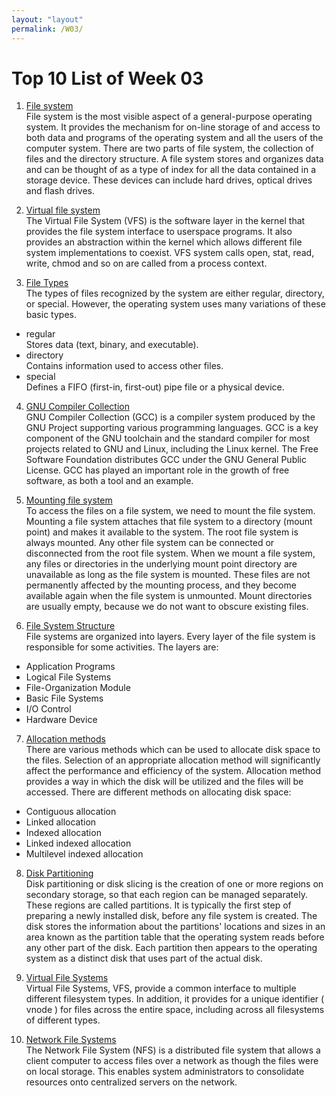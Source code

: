 ```yaml
---
layout: "layout"
permalink: /W03/
---
```


# Top 10 List of Week 03

1. [File system](https://searchstorage.techtarget.com/definition/file-system)<br>
File system is the most visible aspect of a general-purpose operating system. It provides the mechanism for on-line storage of and access to both data and programs of the 
operating system and all the users of the computer system. There are two parts of file system, the collection of files and the directory structure. A file system stores and
organizes data and can be thought of as a type of index for all the data contained in a storage device. These devices can include hard drives, optical drives and flash drives.

2. [Virtual file system](https://www.kernel.org/doc/html/latest/filesystems/vfs.html)<br>
The Virtual File System (VFS) is the software layer in the kernel that provides the file system interface to userspace programs. It also provides an abstraction within the
kernel which allows different file system implementations to coexist. VFS system calls open, stat, read, write, chmod and so on are called from a process context.

3. [File Types](https://www.ibm.com/support/knowledgecenter/en/ssw_aix_71/osmanagement/filetypes.html)<br>
The types of files recognized by the system are either regular, directory, or special. However, the operating system uses many variations of these basic types.
- regular <br>
Stores data (text, binary, and executable).
- directory <br>
Contains information used to access other files.
- special <br>
Defines a FIFO (first-in, first-out) pipe file or a physical device.

4. [GNU Compiler Collection](https://en.wikipedia.org/wiki/GNU_Compiler_Collection)<br>
 GNU Compiler Collection (GCC) is a compiler system produced by the GNU Project supporting various programming languages. GCC is a key component of the GNU toolchain and the 
 standard compiler for most projects related to GNU and Linux, including the Linux kernel. The Free Software Foundation distributes GCC under the GNU General Public License. GCC
 has played an important role in the growth of free software, as both a tool and an example.

5. [Mounting file system](https://docs.oracle.com/cd/E19455-01/805-7228/6j6q7ueup/index.html)<br>
To access the files on a file system, we need to mount the file system. Mounting a file system attaches that file system to a directory (mount point) and makes it available to 
the system. The root file system is always mounted. Any other file system can be connected or disconnected from the root file system. When we mount a file system, any files or
directories in the underlying mount point directory are unavailable as long as the file system is mounted. These files are not permanently affected by the mounting process, and
they become available again when the file system is unmounted. Mount directories are usually empty, because we do not want to obscure existing files.

6. [File System Structure](https://www.javatpoint.com/os-file-system-structure)<br>
File systems are organized into layers. Every layer of the file system is responsible for some activities.
The layers are:
- Application Programs
- Logical File Systems
- File-Organization Module
- Basic File Systems
- I/O Control
- Hardware Device

7. [Allocation methods](https://www.javatpoint.com/os-allocation-methods)<br>
There are various methods which can be used to allocate disk space to the files. Selection of an appropriate allocation method will significantly affect the performance and
efficiency of the system. Allocation method provides a way in which the disk will be utilized and the files will be accessed. There are different methods on allocating disk 
space:
- Contiguous allocation
- Linked allocation
- Indexed allocation
- Linked indexed allocation
- Multilevel indexed allocation

8. [Disk Partitioning](https://en.wikipedia.org/wiki/Disk_partitioning)<br>
Disk partitioning or disk slicing is the creation of one or more regions on secondary storage, so that each region can be managed separately. These regions are called
partitions. It is typically the first step of preparing a newly installed disk, before any file system is created. The disk stores the information about the partitions'
locations and sizes in an area known as the partition table that the operating system reads before any other part of the disk. Each partition then appears to the operating 
system as a distinct disk that uses part of the actual disk.

9. [Virtual File Systems](https://www.cs.uic.edu/~jbell/CourseNotes/OperatingSystems/12_FileSystemImplementation.html)<br>
Virtual File Systems, VFS, provide a common interface to multiple different filesystem types. In addition, 
it provides for a unique identifier ( vnode ) for files across the entire space, including across all filesystems of different types.

10. [Network File Systems](https://stuff.mit.edu/afs/athena/project/rhel-doc/5/RHEL-5-manual/Deployment_Guide-en-US/ch-nfs.html)<br>
The Network File System (NFS) is a distributed file system that allows a client computer to access files over a network as though the files were on local storage.
This enables system administrators to consolidate resources onto centralized servers on the network.
